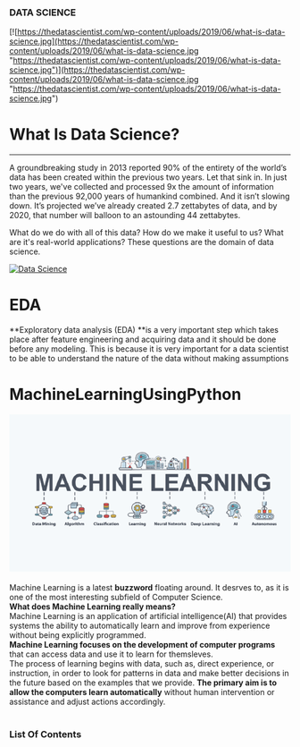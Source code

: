 ### DATA SCIENCE

[![https://thedatascientist.com/wp-content/uploads/2019/06/what-is-data-science.jpg](https://thedatascientist.com/wp-content/uploads/2019/06/what-is-data-science.jpg "https://thedatascientist.com/wp-content/uploads/2019/06/what-is-data-science.jpg")](https://thedatascientist.com/wp-content/uploads/2019/06/what-is-data-science.jpg "https://thedatascientist.com/wp-content/uploads/2019/06/what-is-data-science.jpg")


# What Is Data Science?

------------
A groundbreaking study in 2013 reported 90% of the entirety of the world’s data has been created within the previous two years. Let that sink in. In just two years, we've collected and processed 9x the amount of information than the previous 92,000 years of humankind combined. And it isn’t slowing down. It’s projected we’ve already created 2.7 zettabytes of data, and by 2020, that number will balloon to an astounding 44 zettabytes.

What do we do with all of this data? How do we make it useful to us? What are it's real-world applications? These questions are the domain of data science.

[![Data Science](https://www.edureka.co/blog/wp-content/uploads/2017/01/Lifecycle-of-Data-Science.png "Data Science")](https://www.edureka.co/blog/wp-content/uploads/2017/01/Lifecycle-of-Data-Science.png "Data Science")

# EDA

**Exploratory data analysis (EDA) **is a very important step which takes place after feature engineering and acquiring data and it should be done before any modeling. This is because it is very important for a data scientist to be able to understand the nature of the data without making assumptions

# MachineLearningUsingPython
![image.png](images/google-cloud-platform-learn-the-power-of-data-and-machine-learning-tools-through-these-webinars.png)<br><br>
Machine Learning is a latest __buzzword__ floating around. It desrves to, as it is one of the most interesting subfield of Computer Science.<br>
__What does Machine Learning really means?__<br>
Machine Learning is an application of artificial intelligence(AI) that provides systems the ability  to automatically learn and improve from experience without being explicitly programmed.<br>
__Machine Learning focuses on the development of computer programs__ that can access data and use it to learn for themsleves.<br>
The process of learning begins with data, such as, direct experience, or instruction, in order to look for patterns in data and make better decisions in the future based on the examples that we provide. __The primary aim is to allow the computers learn automatically__ without human intervention or assistance and adjust actions accordingly.
<br><br>

### List Of Contents




